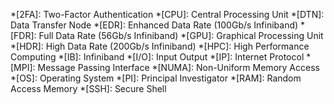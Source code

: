 *[2FA]: Two-Factor Authentication
*[CPU]: Central Processing Unit
*[DTN]: Data Transfer Node
*[EDR]: Enhanced Data Rate (100Gb/s Infiniband)
*[FDR]: Full Data Rate (56Gb/s Infiniband)
*[GPU]: Graphical Processing Unit
*[HDR]: High Data Rate (200Gb/s Infiniband)
*[HPC]: High Performance Computing
*[IB]: Infiniband
*[I/O]: Input Output
*[IP]: Internet Protocol
*[MPI]: Message Passing Interface
*[NUMA]: Non-Uniform Memory Access
*[OS]: Operating System
*[PI]: Principal Investigator
*[RAM]: Random Access Memory
*[SSH]: Secure Shell
